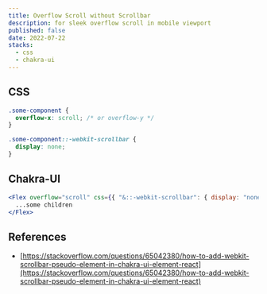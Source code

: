 ```yaml
---
title: Overflow Scroll without Scrollbar
description: for sleek overflow scroll in mobile viewport
published: false
date: 2022-07-22
stacks:
  - css
  - chakra-ui
---
```


## CSS

```css
.some-component {
  overflow-x: scroll; /* or overflow-y */
}

.some-component::-webkit-scrollbar {
  display: none;
}
```

## Chakra-UI

```jsx
<Flex overflow="scroll" css={{ "&::-webkit-scrollbar": { display: "none" } }}>
  ...some children
</Flex>
```

## References

- [https://stackoverflow.com/questions/65042380/how-to-add-webkit-scrollbar-pseudo-element-in-chakra-ui-element-react](https://stackoverflow.com/questions/65042380/how-to-add-webkit-scrollbar-pseudo-element-in-chakra-ui-element-react)
